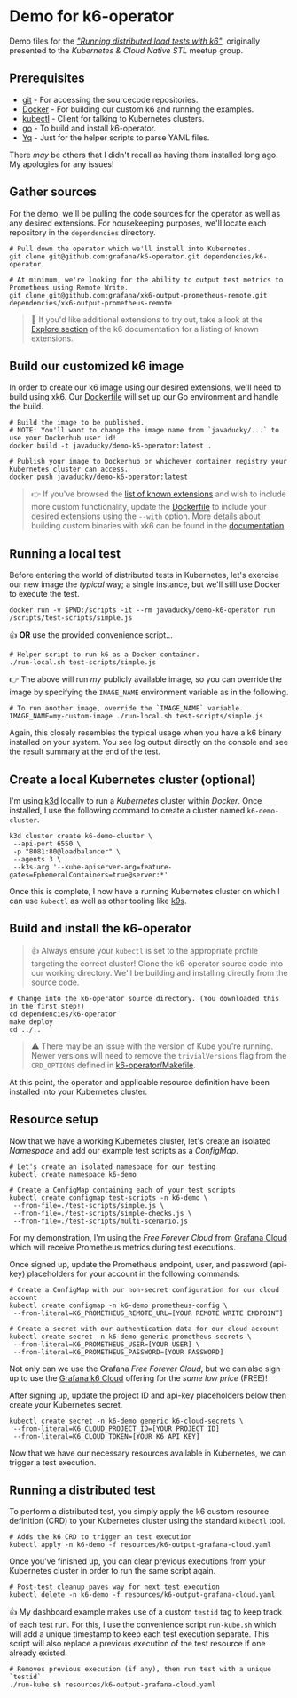 # Demo for k6-operator
Demo files for the [_"Running distributed load tests with k6"_](https://www.meetup.com/kubernetes-cloud-native-stl/events/288633674/), 
originally presented to the _Kubernetes & Cloud Native STL_ meetup group.

## Prerequisites
* [git](https://git-scm.com/) - For accessing the sourcecode repositories.
* [Docker](https://docs.docker.com/get-docker/) - For building our custom k6 and running the examples.
* [kubectl](https://kubernetes.io/releases/download/#kubectl) - Client for talking to Kubernetes clusters.
* [go](https://go.dev/doc/install) - To build and install k6-operator.
* [Yq](https://mikefarah.gitbook.io/yq/) - Just for the helper scripts to parse YAML files.

There _may_ be others that I didn't recall as having them installed long ago. My apologies for any issues!

## Gather sources
For the demo, we'll be pulling the code sources for the operator as well as any desired extensions. For housekeeping
purposes, we'll locate each repository in the `dependencies` directory.

```shell
# Pull down the operator which we'll install into Kubernetes.
git clone git@github.com:grafana/k6-operator.git dependencies/k6-operator

# At minimum, we're looking for the ability to output test metrics to Prometheus using Remote Write.
git clone git@github.com:grafana/xk6-output-prometheus-remote.git dependencies/xk6-output-prometheus-remote
```

> :bookmark: If you'd like additional extensions to try out, take a look at the [Explore section](https://k6.io/docs/extensions/getting-started/explore/)
> of the k6 documentation for a listing of known extensions.


## Build our customized k6 image
In order to create our k6 image using our desired extensions, we'll need to build using xk6. Our [Dockerfile](Dockerfile) will 
set up our Go environment and handle the build. 

```shell
# Build the image to be published.
# NOTE: You'll want to change the image name from `javaducky/...` to use your Dockerhub user id!
docker build -t javaducky/demo-k6-operator:latest .

# Publish your image to Dockerhub or whichever container registry your Kubernetes cluster can access.
docker push javaducky/demo-k6-operator:latest
```
> :point_right: If you've browsed the [list of known extensions](https://k6.io/docs/extensions/getting-started/explore/) and wish
> to include more custom functionality, update the [Dockerfile](Dockerfile#L14-L16) to include your desired extensions using the `--with`
> option. More details about building custom binaries with xk6 can be found in the [documentation](https://k6.io/docs/extensions/guides/build-a-k6-binary-with-extensions/).


## Running a local test
Before entering the world of distributed tests in Kubernetes, let's exercise our new image the _typical_ way; a single
instance, but we'll still use Docker to execute the test.

```shell
docker run -v $PWD:/scripts -it --rm javaducky/demo-k6-operator run /scripts/test-scripts/simple.js
```
:thumbsup: **OR** use the provided convenience script...
```shell
# Helper script to run k6 as a Docker container.
./run-local.sh test-scripts/simple.js
```
:point_right: The above will run _my_ publicly available image, so you can override the image by specifying the `IMAGE_NAME`
environment variable as in the following.
```shell
# To run another image, override the `IMAGE_NAME` variable.
IMAGE_NAME=my-custom-image ./run-local.sh test-scripts/simple.js
```

Again, this closely resembles the typical usage when you have a k6 binary installed on your system. You see log output
directly on the console and see the result summary at the end of the test.


## Create a local Kubernetes cluster (optional)
I'm using [k3d](https://k3d.io/) locally to run a _Kubernetes_ cluster within _Docker_. Once installed, I use 
the following command to create a cluster named `k6-demo-cluster`.

```shell
k3d cluster create k6-demo-cluster \
 --api-port 6550 \
 -p "8081:80@loadbalancer" \
 --agents 3 \
 --k3s-arg '--kube-apiserver-arg=feature-gates=EphemeralContainers=true@server:*'
```

Once this is complete, I now have a running Kubernetes cluster on which I can use `kubectl` as well as other tooling 
like [k9s](https://k9scli.io/).


## Build and install the k6-operator
> :thumbsup: Always ensure your `kubectl` is set to the appropriate profile targeting the correct cluster!
Clone the k6-operator source code into our working directory. We'll be building and installing directly from the source code.

```shell
# Change into the k6-operator source directory. (You downloaded this in the first step!)
cd dependencies/k6-operator
make deploy
cd ../..

```
> :warning: There may be an issue with the version of Kube you're running. Newer versions will need to remove
> the `trivialVersions` flag from the `CRD_OPTIONS` defined in [k6-operator/Makefile](https://github.com/grafana/k6-operator/blob/main/Makefile#L21).

At this point, the operator and applicable resource definition have been installed into your Kubernetes cluster.


## Resource setup
Now that we have a working Kubernetes cluster, let's create an isolated _Namespace_ and add our
example test scripts as a _ConfigMap_.

```shell
# Let's create an isolated namespace for our testing
kubectl create namespace k6-demo

# Create a ConfigMap containing each of your test scripts
kubectl create configmap test-scripts -n k6-demo \
 --from-file=./test-scripts/simple.js \
 --from-file=./test-scripts/simple-checks.js \
 --from-file=./test-scripts/multi-scenario.js 
```

For my demonstration, I'm using the _Free Forever Cloud_ from [Grafana Cloud](https://grafana.com/products/cloud/)
which will receive Prometheus metrics during test executions. 

Once signed up, update the Prometheus endpoint, user, and password (api-key) placeholders for your account in the
following commands.

```shell
# Create a ConfigMap with our non-secret configuration for our cloud account
kubectl create configmap -n k6-demo prometheus-config \
 --from-literal=K6_PROMETHEUS_REMOTE_URL=[YOUR REMOTE WRITE ENDPOINT]

# Create a secret with our authentication data for our cloud account
kubectl create secret -n k6-demo generic prometheus-secrets \
 --from-literal=K6_PROMETHEUS_USER=[YOUR USER] \
 --from-literal=K6_PROMETHEUS_PASSWORD=[YOUR PASSWORD] 
```

Not only can we use the Grafana _Free Forever Cloud_, but we can also sign up to use the 
[Grafana k6 Cloud](https://app.k6.io/account/register) offering for the _same low price_ (FREE)! 

After signing up, update the project ID and api-key placeholders below then create your 
Kubernetes secret.

```shell
kubectl create secret -n k6-demo generic k6-cloud-secrets \
 --from-literal=K6_CLOUD_PROJECT_ID=[YOUR PROJECT ID]
 --from-literal=K6_CLOUD_TOKEN=[YOUR K6 API KEY]
```

Now that we have our necessary resources available in Kubernetes, we can trigger a test execution.


## Running a distributed test
To perform a distributed test, you simply apply the k6 custom resource definition (CRD) to your
Kubernetes cluster using the standard `kubectl` tool.

```shell
# Adds the k6 CRD to trigger an test execution
kubectl apply -n k6-demo -f resources/k6-output-grafana-cloud.yaml
```
Once you've finished up, you can clear previous executions from your Kubernetes cluster in order
to run the same script again.
```shell
# Post-test cleanup paves way for next test execution
kubectl delete -n k6-demo -f resources/k6-output-grafana-cloud.yaml
```
:thumbsup: My dashboard example makes use of a custom `testid` tag to keep track of each test run.
For this, I use the convenience script `run-kube.sh` which will add a unique timestamp to keep
each test execution separate. This script will also replace a previous execution of the test resource
if one already existed.
```shell
# Removes previous execution (if any), then run test with a unique `testid`
./run-kube.sh resources/k6-output-grafana-cloud.yaml
```
